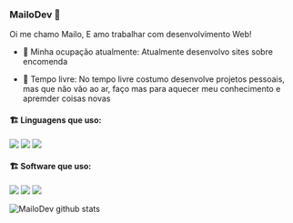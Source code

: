 ### MailoDev 🧪

Oi me chamo Mailo, E amo trabalhar com desenvolvimento Web!

- 💼 Minha ocupação atualmente:
Atualmente desenvolvo sites sobre encomenda

- 🍿 Tempo livre:
No tempo livre costumo desenvolve projetos pessoais, mas que não vão ao ar, faço mas para aquecer meu conhecimento e apremder coisas novas

#### :building_construction: Linguagens que uso:

<a href="https://javascript.com/"><img src="https://img.icons8.com/color/30/000000/javascript.png"/></a>
<a href="https://developer.mozilla.org/en-US/docs/Web/HTML"><img src="https://img.icons8.com/color/30/000000/html-5.png"/></a>
<a href="https://developer.mozilla.org/en-US/docs/web/CSS"><img src="https://img.icons8.com/color/30/0080FF/css3.png"/></a>

#### :building_construction: Software que uso:

<a href="https://nodejs.org/en/"><img src="https://img.icons8.com/windows/30/4caf50/node-js.png"/></a>
<a href="https://code.visualstudio.com/"><img src="https://img.icons8.com/color/48/000000/visual-studio-code-2019.png"/></a>
<a href="https://github.com"><img src="https://img.icons8.com/color/48/000000/github-2.png"/></a>

![MailoDev github stats](https://github-readme-stats.vercel.app/api?username=MailoDev&show_icons=true&title_color=0080ff&icon_color=0080ff&text_color=a6a6a6&bg_color=0E1013)
